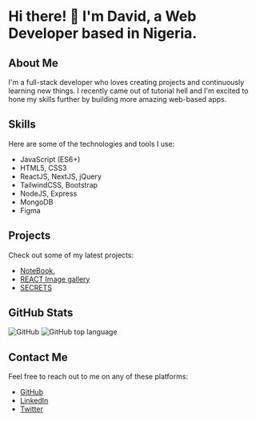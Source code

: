 # Hi there! 👋 I'm David, a Web Developer based in Nigeria.

## About Me
I'm a full-stack developer who loves creating projects and continuously learning new things. I recently came out of tutorial hell and I'm excited to hone my skills further by building more amazing web-based apps. 

## Skills
Here are some of the technologies and tools I use:

- JavaScript (ES6+)
- HTML5, CSS3
- ReactJS, NextJS, jQuery
- TailwindCSS, Bootstrap
- NodeJS, Express
- MongoDB
- Figma

## Projects
Check out some of my latest projects:

- [NoteBook.](https://notebook-nglu.onrender.com)
- [REACT Image gallery](https://aesthetic-boba-50acb6.netlify.app)
- [SECRETS](https://secret-fkvw.onrender.com)

## GitHub Stats
![GitHub](https://img.shields.io/github/watchers/NwobiaDavid/NwobiaDavid?style=social)
![GitHub top language](https://img.shields.io/github/languages/top/NwobiaDavid/NwobiaDavid)

## Contact Me
Feel free to reach out to me on any of these platforms:

- [GitHub](https://github.com/NwobiaDavid)
- [LinkedIn](https://www.linkedin.com/in/nwobia-david-a17693237/)
- [Twitter](https://twitter.com/david_nwobia)
